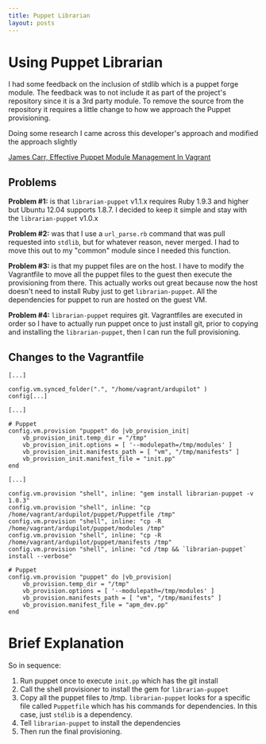 ```yaml
---
title: Puppet Librarian
layout: posts
---
```


# Using Puppet Librarian

I had some feedback on the inclusion of stdlib which is a puppet forge module.  The feedback was to not include it as part of the project's repository since it is a 3rd party module. To remove the source from the repository it requires a little change to how we approach the Puppet provisioning.

Doing some research I came across this developer's approach and modified the approach slightly

[James Carr, Effective Puppet Module Management In Vagrant](http://blog.james-carr.org/2014/05/05/effective-puppet-module-management-in-vagrant/)

## Problems

<strong>Problem #1:</strong> is that `librarian-puppet` v1.1.x requires Ruby 1.9.3 and higher but Ubuntu 12.04 supports 1.8.7. I decided to keep it simple and stay with the `librarian-puppet` v1.0.x

<strong>Problem #2:</strong> was that I use a `url_parse.rb` command that was pull requested into `stdlib`, but for whatever reason, never merged.  I had to move this out to my "common" module since I needed this function.

<strong>Problem #3:</strong> is that my puppet files are on the host.  I have to modify the Vagrantfile to move all the puppet files to the guest then execute the provisioning from there.  This actually works out great because now the host doesn't need to install Ruby just to get `librarian-puppet`.  All the dependencies for puppet to run are hosted on the guest VM.

<strong>Problem #4:</strong> `librarian-puppet` requires git.  Vagrantfiles are executed in order so I have to actually run puppet once to just install git, prior to copying and installing the `librarian-puppet`, then I can run the full provisioning.

## Changes to the Vagrantfile

```
[...]

config.vm.synced_folder(".", "/home/vagrant/ardupilot" )
config[...]

[...]

# Puppet
config.vm.provision "puppet" do |vb_provision_init|
    vb_provision_init.temp_dir = "/tmp"
    vb_provision_init.options = [ '--modulepath=/tmp/modules' ]
    vb_provision_init.manifests_path = [ "vm", "/tmp/manifests" ]
    vb_provision_init.manifest_file = "init.pp"
end

[...]

config.vm.provision "shell", inline: "gem install librarian-puppet -v 1.0.3"
config.vm.provision "shell", inline: "cp /home/vagrant/ardupilot/puppet/Puppetfile /tmp"
config.vm.provision "shell", inline: "cp -R /home/vagrant/ardupilot/puppet/modules /tmp"
config.vm.provision "shell", inline: "cp -R /home/vagrant/ardupilot/puppet/manifests /tmp"
config.vm.provision "shell", inline: "cd /tmp && `librarian-puppet` install --verbose"

# Puppet
config.vm.provision "puppet" do |vb_provision|
    vb_provision.temp_dir = "/tmp"
    vb_provision.options = [ '--modulepath=/tmp/modules' ]
    vb_provision.manifests_path = [ "vm", "/tmp/manifests" ]
    vb_provision.manifest_file = "apm_dev.pp"
end
```

# Brief Explanation

So in sequence:

1. Run puppet once to execute `init.pp` which has the git install
2. Call the shell provisioner to install the gem for `librarian-puppet`
3. Copy all the puppet files to /tmp.  `librarian-puppet` looks for a specific file called `Puppetfile` which has his commands for dependencies.  In this case, just `stdlib` is a dependency.
4. Tell `librarian-puppet` to install the dependencies
5. Then run the final provisioning.